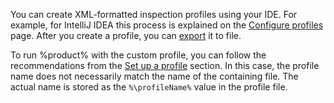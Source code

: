 [//]: # (title: Custom XML profiles)

You can create XML-formatted inspection profiles using your IDE. For example, for IntelliJ IDEA this process is explained
on the [Configure profiles](https://www.jetbrains.com/help/idea/customizing-profiles.html) page.  After you create a 
profile, you can [export](https://www.jetbrains.com/help/idea/customizing-profiles.html#export-and-import-a-profile) it 
to file.

To run %product% with the custom profile, you can follow the recommendations from the 
[Set up a profile](inspection-profiles.md#Set+up+a+profile) section. In this case, the profile name does not necessarily 
match the name of the containing file. The actual name is stored as the `%\profileName%` value in the profile file.

